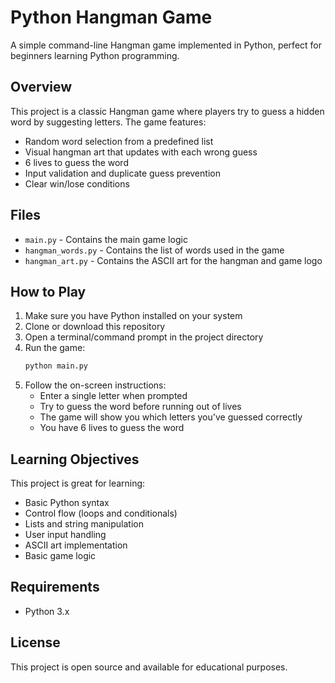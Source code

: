 # Python Hangman Game

A simple command-line Hangman game implemented in Python, perfect for beginners learning Python programming.

## Overview

This project is a classic Hangman game where players try to guess a hidden word by suggesting letters. The game features:
- Random word selection from a predefined list
- Visual hangman art that updates with each wrong guess
- 6 lives to guess the word
- Input validation and duplicate guess prevention
- Clear win/lose conditions

## Files

- `main.py` - Contains the main game logic
- `hangman_words.py` - Contains the list of words used in the game
- `hangman_art.py` - Contains the ASCII art for the hangman and game logo

## How to Play

1. Make sure you have Python installed on your system
2. Clone or download this repository
3. Open a terminal/command prompt in the project directory
4. Run the game:
   ```bash
   python main.py
   ```
5. Follow the on-screen instructions:
   - Enter a single letter when prompted
   - Try to guess the word before running out of lives
   - The game will show you which letters you've guessed correctly
   - You have 6 lives to guess the word

## Learning Objectives

This project is great for learning:
- Basic Python syntax
- Control flow (loops and conditionals)
- Lists and string manipulation
- User input handling
- ASCII art implementation
- Basic game logic

## Requirements

- Python 3.x

## License

This project is open source and available for educational purposes. 